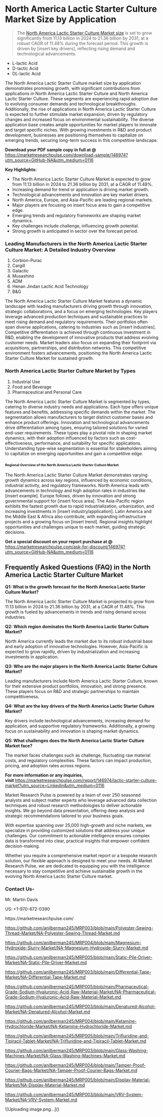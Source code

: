 <h1>North America Lactic Starter Culture Market&nbsp;Size by Application</h1><blockquote><p>The <a href="https://marketresearchpulse.com/download-sample/146974?utm_source=GitHub-NA&amp;utm_medium=0116">North America Lactic Starter Culture Market size</a> is set to grow significantly from 11.13 billion in 2024 to 21.36 billion by 2031, at a robust CAGR of 11.48% during the forecast period. This growth is driven by [insert key drivers], reflecting rising demand and technological advancements.</p></blockquote><ul><li>L-lactic Acid <li> D-lactic Acid <li> DL-lactic Acid</li></ul><p>The North America Lactic Starter Culture market size by application demonstrates promising growth, with significant contributions from applications in North America Lactic Starter Culture and North America Lactic Starter Culture. These segments are experiencing rapid adoption due to evolving consumer demands and technological breakthroughs. Additionally, the rise of applications in North America Lactic Starter Culture is expected to further stimulate market expansion, driven by regulatory changes and increased focus on environmental sustainability. The diverse application base creates ample opportunities for market players to innovate and target specific niches. With growing investments in R&D and product development, businesses are positioning themselves to capitalize on emerging trends, securing long-term success in this competitive landscape.</p><p><strong>Download your PDF sample copy in full at @ </strong><a href="https://marketresearchpulse.com/download-sample/146974?utm_source=GitHub-NA&amp;utm_medium=0116">https://marketresearchpulse.com/download-sample/146974?utm_source=GitHub-NA&amp;utm_medium=0116</a></p><p><strong>Key Highlights: </strong></p><ul><li>The North America Lactic Starter Culture Market is expected to grow from 11.13 billion in 2024 to 21.36 billion by 2031, at a CAGR of 11.48%.</li><li>Increasing demand for trend or application is driving market growth.</li><li>Technological advancements and innovation are key market drivers.</li><li>North America, Europe, and Asia-Pacific are leading regional markets.</li><li>Major players are focusing on insert focus area to gain a competitive edge.</li><li>Emerging trends and regulatory frameworks are shaping market dynamics.</li><li>Key challenges include challenge, influencing growth potential.</li><li>Strong growth is anticipated in sector over the forecast period.</li></ul><h3>Leading Manufacturers in the North America Lactic Starter Culture Market: A Detailed Industry Overview</h3><ol><li>Corbion-Purac</li><li>Cargill</li><li>Galactic</li><li>Musashino</li><li>ADM</li><li>Henan Jindan Lactic Acid Technology</li><li>B&G</li></ol><div class="flex max-w-full flex-col flex-grow"><div class="min-h-8 text-message flex w-full flex-col items-end gap-2 whitespace-normal break-words [.text-message+&amp;]:mt-5" dir="auto" data-message-author-role="assistant" data-message-id="fd8432e4-4910-450d-b182-61b7bfb0a01f" data-message-model-slug="gpt-4o"><div class="flex w-full flex-col gap-1 empty:hidden first:pt-[3px]"><div class="markdown prose w-full break-words dark:prose-invert light"><p>The North America Lactic Starter Culture Market features a dynamic landscape with leading manufacturers driving growth through innovation, strategic collaborations, and a focus on emerging technologies. Key players leverage advanced production techniques and sustainable practices to meet rising demand and regulatory requirements. Their portfolios often span diverse applications, catering to industries such as [insert industries]. Competitive differentiation is achieved through continuous investment in R&amp;D, enabling the development of innovative products that address evolving customer needs. Market leaders also focus on expanding their footprint via acquisitions, partnerships, and distribution networks. This competitive environment fosters advancements, positioning the North America Lactic Starter Culture Market for sustained growth.</p></div></div></div></div><h3>North America Lactic Starter Culture Market by Types</h3><ol><li>Industrial Use <li> Food and Beverage <li> Pharmaceutical and Personal Care</li></ol><div class="flex max-w-full flex-col flex-grow"><div class="min-h-8 text-message flex w-full flex-col items-end gap-2 whitespace-normal break-words [.text-message+&amp;]:mt-5" dir="auto" data-message-author-role="assistant" data-message-id="084470be-0bb7-4664-bddf-5156b4f41249" data-message-model-slug="gpt-4o-mini"><div class="flex w-full flex-col gap-1 empty:hidden first:pt-[3px]"><div class="markdown prose w-full break-words dark:prose-invert light"><p>The North America Lactic Starter Culture Market is segmented by types, catering to diverse industry needs and applications. Each type offers unique features and benefits, addressing specific demands within the market. The segmentation allows manufacturers to target distinct customer bases and enhance product offerings. Innovation and technological advancements drive differentiation among types, ensuring tailored solutions for varied end-user requirements. These types play a pivotal role in shaping market dynamics, with their adoption influenced by factors such as cost-effectiveness, performance, and suitability for specific applications. Understanding type-wise segmentation is essential for stakeholders aiming to capitalize on emerging opportunities and gain a competitive edge.</p></div></div></div></div><h3><span style="font-size: 11px;">Regional Overview of the North America Lactic Starter Culture Market</span></h3><div class="flex max-w-full flex-col flex-grow"><div class="min-h-8 text-message flex w-full flex-col items-end gap-2 whitespace-normal break-words [.text-message+&amp;]:mt-5" dir="auto" data-message-author-role="assistant" data-message-id="e9038762-ce64-4e30-91c9-9bd413514231" data-message-model-slug="gpt-4o-mini"><div class="flex w-full flex-col gap-1 empty:hidden first:pt-[3px]"><div class="markdown prose w-full break-words dark:prose-invert light"><p>The North America Lactic Starter Culture Market demonstrates varying growth dynamics across key regions, influenced by economic conditions, industrial activity, and regulatory frameworks. North America leads with advancements in technology and high adoption rates in industries like [insert example]. Europe follows, driven by innovation and strong governmental support for [insert focus area]. The Asia-Pacific region exhibits the fastest growth due to rapid industrialization, urbanization, and increasing investments in [insert industry/application]. Latin America and the Middle East &amp; Africa also contribute, with expanding infrastructure projects and a growing focus on [insert trend]. Regional insights highlight opportunities and challenges unique to each market, guiding strategic decisions.</p></div></div></div></div><p><strong>Get a special discount on your report purchase at @ </strong><a href="https://marketresearchpulse.com/ask-for-discount/146974?utm_source=GitHub-NA&amp;utm_medium=0116">https://marketresearchpulse.com/ask-for-discount/146974?utm_source=GitHub-NA&amp;utm_medium=0116</a></p><h2>Frequently Asked Questions (FAQ) in the North America Lactic Starter Culture Market</h2><p><strong>Q1: What is the growth forecast for the North America Lactic Starter Culture Market?</strong></p><p>The North America Lactic Starter Culture Market is projected to grow from 11.13 billion in 2024 to 21.36 billion by 2031, at a CAGR of 11.48%. This growth is fueled by advancements in trends and rising demand across industries.</p><p><strong>Q2: Which region dominates the North America Lactic Starter Culture Market?</strong></p><p>North America currently leads the market due to its robust industrial base and early adoption of innovative technologies. However, Asia-Pacific is expected to grow rapidly, driven by industrialization and increasing investments in application.</p><p><strong>Q3: Who are the major players in the North America Lactic Starter Culture Market?</strong></p><p>Leading manufacturers include North America Lactic Starter Culture, known for their extensive product portfolios, innovation, and strong presence. These players focus on R&amp;D and strategic partnerships to maintain competitiveness.</p><p><strong>Q4: What are the key drivers of the North America Lactic Starter Culture Market?</strong></p><p>Key drivers include technological advancements, increasing demand for application, and supportive regulatory frameworks. Additionally, a growing focus on sustainability and innovation is shaping market dynamics.</p><p><strong>Q5: What challenges does the North America Lactic Starter Culture Market face?</strong></p><p>The market faces challenges such as challenge, fluctuating raw material costs, and regulatory complexities. These factors can impact production, pricing, and adoption rates across regions.</p><p><strong>For more information or any inquiries, visit&nbsp;</strong><a href="https://marketresearchpulse.com/report/146974/lactic-starter-culture-market?utm_source=Linkedin&utm_medium=0116">https://marketresearchpulse.com/report/146974/lactic-starter-culture-market?utm_source=Linkedin&utm_medium=0116</a></p><p>Market Research Pulse is powered by a team of over 250 seasoned analysts and subject matter experts who leverage advanced data collection techniques and robust research methodologies to deliver actionable insights. We go beyond data presentation, offering deep analysis and strategic recommendations tailored to your business goals.</p><p>With expertise spanning over 25,000 high-growth and niche markets, we specialize in providing customized solutions that address your unique challenges. Our commitment to actionable intelligence ensures complex data is transformed into clear, practical insights that empower confident decision-making.</p><p>Whether you require a comprehensive market report or a bespoke research solution, our flexible approach is designed to meet your needs. At Market Research Pulse, we are dedicated to equipping you with the intelligence necessary to stay competitive and achieve sustainable growth in the evolving North America Lactic Starter Culture market.</p><h3><strong>Contact Us-</strong></h3><p>Mr. Martin Davis</p><p>US: +1-970-672-0390</p><p>https://marketresearchpulse.com/</p><p><a href="https://github.com/anilberman245/MRP003/blob/main/Polyester-Sewing-Thread-Market/NA-Polyester-Sewing-Thread-Market.md">https://github.com/anilberman245/MRP003/blob/main/Polyester-Sewing-Thread-Market/NA-Polyester-Sewing-Thread-Market.md</a></p><p><a href="https://github.com/anilberman245/MRP004/blob/main/Magnesium-Hydroxide-Slurry-Market/NA-Magnesium-Hydroxide-Slurry-Market.md">https://github.com/anilberman245/MRP004/blob/main/Magnesium-Hydroxide-Slurry-Market/NA-Magnesium-Hydroxide-Slurry-Market.md</a></p><p><a href="https://github.com/anilberman245/MRP005/blob/main/Static-Pile-Driver-Market/NA-Static-Pile-Driver-Market.md">https://github.com/anilberman245/MRP005/blob/main/Static-Pile-Driver-Market/NA-Static-Pile-Driver-Market.md</a></p><p><a href="https://github.com/anilberman245/MRP003/blob/main/Differential-Tape-Market/NA-Differential-Tape-Market.md">https://github.com/anilberman245/MRP003/blob/main/Differential-Tape-Market/NA-Differential-Tape-Market.md</a></p><p><a href="https://github.com/anilberman245/MRP005/blob/main/Pharmaceutical-Grade-Sodium-Hyaluronic-Acid-Raw-Material-Market/NA-Pharmaceutical-Grade-Sodium-Hyaluronic-Acid-Raw-Material-Market.md">https://github.com/anilberman245/MRP005/blob/main/Pharmaceutical-Grade-Sodium-Hyaluronic-Acid-Raw-Material-Market/NA-Pharmaceutical-Grade-Sodium-Hyaluronic-Acid-Raw-Material-Market.md</a></p><p><a href="https://github.com/anilberman245/MRP003/blob/main/Denatured-Alcohol-Market/NA-Denatured-Alcohol-Market.md">https://github.com/anilberman245/MRP003/blob/main/Denatured-Alcohol-Market/NA-Denatured-Alcohol-Market.md</a></p><p><a href="https://github.com/anilberman245/MRP004/blob/main/Ketamine-Hydrochloride-Market/NA-Ketamine-Hydrochloride-Market.md">https://github.com/anilberman245/MRP004/blob/main/Ketamine-Hydrochloride-Market/NA-Ketamine-Hydrochloride-Market.md</a></p><p><a href="https://github.com/anilberman245/MRP005/blob/main/Trifluridine-and-Tipiracil-Tablet-Market/NA-Trifluridine-and-Tipiracil-Tablet-Market.md">https://github.com/anilberman245/MRP005/blob/main/Trifluridine-and-Tipiracil-Tablet-Market/NA-Trifluridine-and-Tipiracil-Tablet-Market.md</a></p><p><a href="https://github.com/anilberman245/MRP003/blob/main/Glass-Washing-Machines-Market/NA-Glass-Washing-Machines-Market.md">https://github.com/anilberman245/MRP003/blob/main/Glass-Washing-Machines-Market/NA-Glass-Washing-Machines-Market.md</a></p><p><a href="https://github.com/anilberman245/MRP004/blob/main/Tamper-Proof-Courier-Bags-Market/NA-Tamper-Proof-Courier-Bags-Market.md">https://github.com/anilberman245/MRP004/blob/main/Tamper-Proof-Courier-Bags-Market/NA-Tamper-Proof-Courier-Bags-Market.md</a></p><p><a href="https://github.com/anilberman245/MRP005/blob/main/Display-Material-Market/NA-Display-Material-Market.md">https://github.com/anilberman245/MRP005/blob/main/Display-Material-Market/NA-Display-Material-Market.md</a></p><p><a href="https://github.com/anilberman245/MRP003/blob/main/VRV-System-Market/NA-VRV-System-Market.md">https://github.com/anilberman245/MRP003/blob/main/VRV-System-Market/NA-VRV-System-Market.md</a></p>
![Uploading image.png…]()
